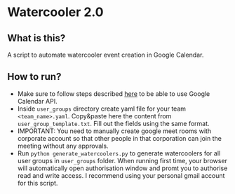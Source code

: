 # Watercooler 2.0

## What is this?
A script to automate watercooler event creation in Google Calendar.

## How to run?
- Make sure to follow steps described [here](https://developers.google.com/calendar/quickstart/python) to be able to use Google Calendar API.
- Inside `user_groups` directory create yaml file for your team `<team_name>.yaml`. Copy&paste here the content from `user_group_template.txt`. Fill out the fields using the same format.
- IMPORTANT: You need to manually create google meet rooms with corporate account so that other people in that corporation can join the meeting without any approvals.
- Run `python generate_watercoolers.py` to generate watercoolers for all user groups in `user_groups` folder. When running first time, your browser will automatically open authorisation window and promt you to authorise read and write access. I recommend using your personal gmail account for this script. 

